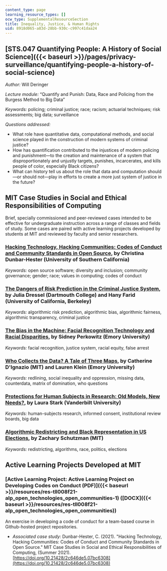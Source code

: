 ```yaml
---
content_type: page
learning_resource_types: []
ocw_type: SupplementalResourceSection
title: Inequality, Justice, & Human Rights
uid: 8918d065-a83d-28bb-930c-c997c41daa24
---
```


[STS.047 Quantifying People: A History of Social Science]({{< baseurl >}}/pages/privacy-surveillance/quantifying-people-a-history-of-social-science)
----------------------------------------------------------------------------------------------------------------------------------------------------

_Author:_ Will Deringer

_Lecture module:_ “Quantify and Punish: Data, Race and Policing from the Burgess Method to Big Data”

_Keywords:_ ​​policing; criminal justice; race; racism; actuarial techniques; risk assessments; big data; surveillance

_Questions addressed:_

*   What role have quantitative data, computational methods, and social science played in the construction of modern systems of criminal justice?
*   How has quantification contributed to the injustices of modern policing and punishment—to the creation and maintenance of a system that disproportionately and unjustly targets, punishes, incarcerates, and kills people of color, especially Black citizens?
*   What can history tell us about the role that data and computation should—or should not—play in efforts to create a more just system of justice in the future?

MIT Case Studies in Social and Ethical Responsibilities of Computing
--------------------------------------------------------------------

Brief, specially commissioned and peer-reviewed cases intended to be effective for undergraduate instruction across a range of classes and fields of study. Some cases are paired with active learning projects developed by students at MIT and reviewed by faculty and senior researchers.

### [Hacking Technology, Hacking Communities: Codes of Conduct and Community Standards in Open Source](https://mit-serc.pubpub.org/pub/hacking-technology-hacking-communities/release/2), by Christina Dunbar-Hester (University of Southern California)

_Keywords:_ open source software; diversity and inclusion; community governance; gender; race; values in computing; codes of conduct

### [The Dangers of Risk Prediction in the Criminal Justice System](https://mit-serc.pubpub.org/pub/risk-prediction-in-cj/release/2?readingCollection=40dca7f1), by Julia Dressel (Dartmouth College) and Hany Farid (University of California, Berkeley)

_Keywords:_ algorithmic risk prediction, algorithmic bias, algorithmic fairness, algorithmic transparency, criminal justice

### [The Bias in the Machine: Facial Recognition Technology and Racial Disparities](https://mit-serc.pubpub.org/pub/bias-in-machine/release/1?readingCollection=40dca7f1), by Sidney Perkowitz (Emory University)

_Keywords:_ facial recognition, justice system, racial equity, false arrest

### [Who Collects the Data? A Tale of Three Maps](https://mit-serc.pubpub.org/pub/bias-in-machine/release/1?readingCollection=40dca7f1), by Catherine D'Ignazio (MIT) and Lauren Klein (Emory University)

_Keywords:_ redlining, social inequality and oppression, missing data, counterdata, matrix of domination, who questions

### [Protections for Human Subjects in Research: Old Models, New Needs?](https://mit-serc.pubpub.org/pub/protections-for-human-subjects/release/1), by Laura Stark (Vanderbilt University)

_Keywords:_ human-subjects research, informed consent, institutional review boards, big data

### [Algorithmic Redistricting and Black Representation in US Elections](https://mit-serc.pubpub.org/pub/algorithmic-redistricting-in-us-elections/release/1), by Zachary Schutzman (MIT)

_Keywords:_ redistricting, algorithms, race, politics, elections

Active Learning Projects Developed at MIT
-----------------------------------------

### [Active Learning Project: Active Learning Project on Developing Codes on Conduct (PDF)]({{< baseurl >}}/resources/res-tll008f21-alp_open_technologies_open_communities-1) ([DOCX]({{< baseurl >}}/resources/res-tll008f21-alp_open_technologies_open_communities))

An exercise in developing a code of conduct for a team-based course in Github-hosted project repositories. 

*   _Associated case study:_ Dunbar-Hester, C. (2021). "Hacking Technology, Hacking Communities: Codes of Conduct and Community Standards in Open Source." MIT Case Studies in Social and Ethical Responsibilities of Computing, (Summer 2021). [https://doi.org/10.21428/2c646de5.07bc6308](https://doi.org/10.21428/2c646de5.07bc6308)